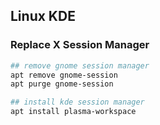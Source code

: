 ## Linux KDE

### Replace X Session Manager
```bash
## remove gnome session manager  
apt remove gnome-session  
apt purge gnome-session  

## install kde session manager  
apt install plasma-workspace  
```	